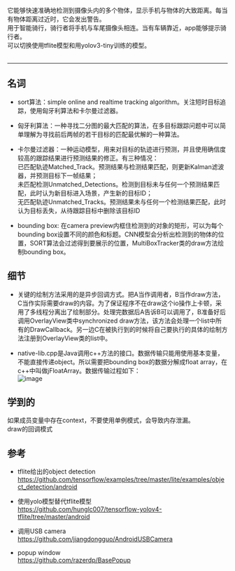 它能够快速准确地检测到摄像头内的多个物体，显示手机与物体的大致距离。每当有物体距离过近时，它会发出警告。<br>
用于智能骑行，骑行者将手机与车尾摄像头相连。当有车辆靠近，app能够提示骑行者。<br>
可以切换使用tflite模型和用yolov3-tiny训练的模型。<br><br>

****

## 名词

* sort算法：simple online and realtime tracking algorithm。关注短时目标追踪，使用匈牙利算法和卡尔曼过滤器。<br>
* 匈牙利算法：一种寻找二分图的最大匹配的算法，在多目标跟踪问题中可以简单理解为寻找前后两帧的若干目标的匹配最优解的一种算法。<br>
* 卡尔曼过滤器：一种运动模型，用来对目标的轨迹进行预测，并且使用确信度较高的跟踪结果进行预测结果的修正。有三种情况：<br>
	已匹配轨迹Matched_Track。预测结果与检测结果匹配，则更新Kalman滤波器，并预测目标下一帧结果；<br>
	未匹配检测Unmatched_Detections。检测到目标未与任何一个预测结果匹配，此时认为新目标进入场景，产生新的目标ID；<br>
	无匹配轨迹Unmatched_Tracks。预测结果未与任何一个检测结果匹配，此时认为目标丢失，从待跟踪目标中删除该目标ID<br>

* bounding box: 在camera preview内框住检测到的对象的矩形，可以为每个bounding box设置不同的颜色和标题。CNN模型会分析出检测到的物体的位置，SORT算法会过滤得到要展示的位置，MultiBoxTracker类的draw方法绘制bounding box。<br>


## 细节

* 关键的绘制方法采用的是异步回调方式。把A当作调用者，B当作draw方法，C当作实际需要draw的内容。为了保证程序不在draw这个io操作上卡顿，采用了多线程分离出了绘制部分。处理完数据后A告诉B可以调用了，B准备好后调用OverlayView类中synchronized draw方法，该方法会处理一个list中所有的DrawCallback。另一边C在被执行到的时候将自己要执行的具体的绘制方法注册到OverlayView类的list中。

* native-lib.cpp是Java调用c++方法的接口。数据传输只能用使用基本变量，不能直接传递object。所以需要把bounding box的数据分解成float array，在c++中叫做jFloatArray。数据传输过程如下：<br>
![image](https://github.com/bismuth1102/noilliks_hawkeye/blob/main/img/hawkeye.png)


## 学到的
如果成员变量中存在context，不要使用单例模式，会导致内存泄漏。<br>
draw的回调模式<br>


## 参考

* tflite给出的object detection<br>
https://github.com/tensorflow/examples/tree/master/lite/examples/object_detection/android

* 使用yolo模型替代tflite模型<br>
https://github.com/hunglc007/tensorflow-yolov4-tflite/tree/master/android

* 调用USB camera<br>
https://github.com/jiangdongguo/AndroidUSBCamera

* popup window<br>
https://github.com/razerdp/BasePopup